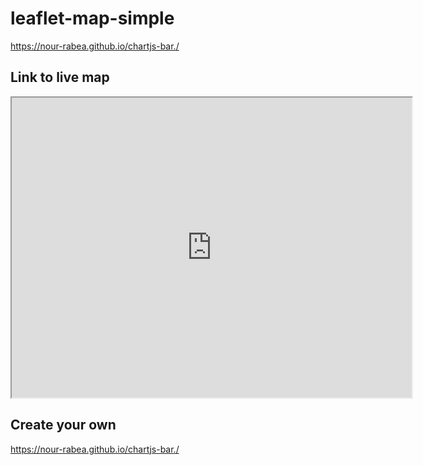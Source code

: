 # leaflet-map-simple
https://nour-rabea.github.io/chartjs-bar./

## Link to live map
<iframe src="https://www.google.com/maps/d/embed?mid=1F1Dar4g_IjiQJh4XD7RdPZGwE_3afJC-" width="640" height="480"></iframe>


## Create your own
https://nour-rabea.github.io/chartjs-bar./
